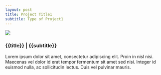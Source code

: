 ```yaml
---
layout: post
title: Project Title1
subtitle: Type of Project1
---
```

<img class="" src="http://fpoimg.com/1200x900">

<h3 class="postheaders">{{title}} | {{subtitle}}</h3>

<p>Lorem ipsum dolor sit amet, consectetur adipiscing elit. Proin in nisl nisi. Maecenas vel dolor id erat tempor fermentum sit amet sed nisi. Integer id euismod nulla, ac sollicitudin lectus. Duis vel pulvinar mauris.
</p>